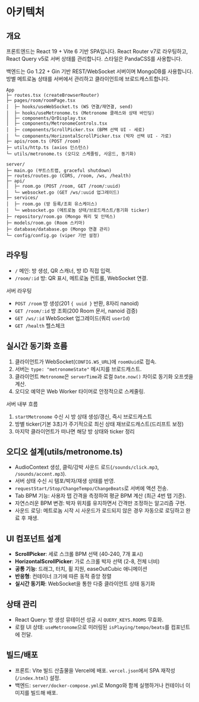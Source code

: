 # 아키텍처

## 개요
프론트엔드는 React 19 + Vite 6 기반 SPA입니다. React Router v7로 라우팅하고, React Query v5로 서버 상태를 관리합니다. 스타일은 PandaCSS를 사용합니다.

백엔드는 Go 1.22 + Gin 기반 REST/WebSocket 서버이며 MongoDB를 사용합니다. 방별 메트로놈 상태를 서버에서 관리하고 클라이언트에 브로드캐스트합니다.

```
App
├─ routes.tsx (createBrowserRouter)
├─ pages/room/roomPage.tsx
│  ├─ hooks/useWebSocket.ts (WS 연결/재연결, send)
│  ├─ hooks/useMetronome.ts (Metronome 클래스와 상태 바인딩)
│  ├─ components/QrDisplay.tsx
│  ├─ components/MetronomeControls.tsx
│  ├─ components/ScrollPicker.tsx (BPM 선택 UI - 세로)
│  └─ components/HorizontalScrollPicker.tsx (박자 선택 UI - 가로)
├─ apis/room.ts (POST /room)
├─ utils/http.ts (axios 인스턴스)
└─ utils/metronome.ts (오디오 스케줄링, 사운드, 동기화)
```

```
server/
├─ main.go (부트스트랩, graceful shutdown)
├─ routes/routes.go (CORS, /room, /ws, /health)
├─ api/
│  ├─ room.go (POST /room, GET /room/:uuid)
│  └─ websocket.go (GET /ws/:uuid 업그레이드)
├─ services/
│  ├─ room.go (방 등록/조회 유스케이스)
│  └─ websocket.go (메트로놈 상태/브로드캐스트/동기화 ticker)
├─ repository/room.go (Mongo 쿼리 및 인덱스)
├─ models/room.go (Room 스키마)
├─ database/database.go (Mongo 연결 관리)
└─ config/config.go (viper 기반 설정)
```

## 라우팅
- `/` 메인: 방 생성, QR 스캐너, 방 ID 직접 입력.
- `/room/:id` 방: QR 표시, 메트로놈 컨트롤, WebSocket 연결.

서버 라우팅
- `POST /room` 방 생성(201 `{ uuid }` 반환, 8자리 nanoid)
- `GET /room/:id` 방 조회(200 Room 문서, nanoid 검증)
- `GET /ws/:id` WebSocket 업그레이드(쿼리 `userId`)
- `GET /health` 헬스체크

## 실시간 동기화 흐름
1. 클라이언트가 WebSocket(`CONFIG.WS_URL`)에 `roomUuid`로 접속.
2. 서버는 `type: "metronomeState"` 메시지를 브로드캐스트.
3. 클라이언트 `Metronome`은 `serverTime`과 로컬 `Date.now()` 차이로 동기화 오프셋을 계산.
4. 오디오 예약은 Web Worker 타이머로 안정적으로 스케줄링.

서버 내부 흐름
1) `startMetronome` 수신 시 방 상태 생성/갱신, 즉시 브로드캐스트
2) 방별 ticker(기본 3초)가 주기적으로 최신 상태 재브로드캐스트(드리프트 보정)
3) 마지막 클라이언트가 떠나면 해당 방 상태와 ticker 정리

## 오디오 설계(utils/metronome.ts)
- AudioContext 생성, 클릭/강박 사운드 로드(`/sounds/click.mp3`, `/sounds/accent.mp3`).
- 서버 상태 수신 시 템포/박자/재생 상태를 반영.
- `requestStart/Stop/ChangeTempo/ChangeBeats`로 서버에 액션 전송.
- Tab BPM 기능: 사용자 탭 간격을 측정하여 평균 BPM 계산 (최근 4번 탭 기준).
- 자연스러운 BPM 변경: 박자 위치를 유지하면서 간격만 조정하는 알고리즘 구현.
- 사운드 로딩: 메트로놈 시작 시 사운드가 로드되지 않은 경우 자동으로 로딩하고 완료 후 재생.

## UI 컴포넌트 설계
- **ScrollPicker**: 세로 스크롤 BPM 선택 (40-240, 7개 표시)
- **HorizontalScrollPicker**: 가로 스크롤 박자 선택 (2-8, 전체 너비)
- **공통 기능**: 드래그, 터치, 휠 지원, easeOutCubic 애니메이션
- **반응형**: 컨테이너 크기에 따른 동적 중앙 정렬
- **실시간 동기화**: WebSocket을 통한 다중 클라이언트 상태 동기화

## 상태 관리
- React Query: 방 생성 뮤테이션 성공 시 `QUERY_KEYS.ROOMS` 무효화.
- 로컬 UI 상태: `useMetronome`으로 미러링된 `isPlaying/tempo/beats`를 컴포넌트에 전달.

## 빌드/배포
- 프론트: Vite 빌드 산출물을 Vercel에 배포. `vercel.json`에서 SPA 재작성(`/index.html`) 설정.
- 백엔드: `server/docker-compose.yml`로 Mongo와 함께 실행하거나 컨테이너 이미지를 빌드해 배포.

